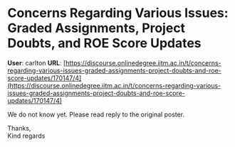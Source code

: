 # Concerns Regarding Various Issues: Graded Assignments, Project Doubts, and ROE Score Updates

**User**: carlton
**URL**: [https://discourse.onlinedegree.iitm.ac.in/t/concerns-regarding-various-issues-graded-assignments-project-doubts-and-roe-score-updates/170147/4](https://discourse.onlinedegree.iitm.ac.in/t/concerns-regarding-various-issues-graded-assignments-project-doubts-and-roe-score-updates/170147/4)

We do not know yet. Please read reply to the original poster.

Thanks,  
Kind regards

